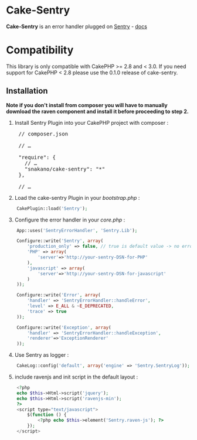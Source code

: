 Cake-Sentry
===========

**Cake-Sentry** is an error handler plugged on [Sentry](http://www.getsentry.com) - [docs](http://sentry.readthedocs.org/en/latest/quickstart/index.html#setting-up-an-environment)

Compatibility
=============
This library is only compatible with CakePHP >= 2.8 and < 3.0. If you need support for CakePHP < 2.8 please use the 0.1.0 release of cake-sentry.

Installation
------------
**Note if you don't install from composer you will have to manually download the raven component and install it before proceeding to step 2.**

1. Install Sentry Plugin into your CakePHP project with composer :
<pre>
    // composer.json

    // …

    "require": {
      // …
      "snakano/cake-sentry": "*"
    },

    // …
</pre>


2. Load the cake-sentry Plugin in your *bootstrap.php* :
```php
	CakePlugin::load('Sentry');
```


3. Configure the error handler in your *core.php* :
```php
	App::uses('SentryErrorHandler', 'Sentry.Lib');

	Configure::write('Sentry', array(
		'production_only' => false, // true is default value -> no error in sentry when debug
		'PHP' => array(
			'server'=>'http://your-sentry-DSN-for-PHP'
		),
		'javascript' => array(
			'server'=>'http://your-sentry-DSN-for-javascript'
		)
	));

	Configure::write('Error', array(
		'handler' => 'SentryErrorHandler::handleError',
		'level' => E_ALL & ~E_DEPRECATED,
		'trace' => true
	));

	Configure::write('Exception', array(
		'handler' => 'SentryErrorHandler::handleException',
		'renderer'=>'ExceptionRenderer'
	));
```

4. Use Sentry as logger :
```php
	CakeLog::config('default', array('engine' => 'Sentry.SentryLog'));
```

5. include ravenjs and init script in the default layout :
```php
	<?php
	echo $this->Html->script('jquery');
	echo $this->Html->script('ravenjs-min');
	?>
	<script type="text/javascript">
		$(function () {
			<?php echo $this->element('Sentry.raven-js'); ?>
		});
	</script>
```
